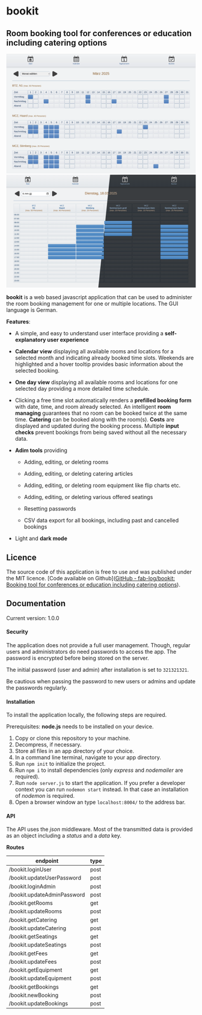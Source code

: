 # bookit

Room booking tool for conferences or education including catering options
----

<img src="public/assets/screenshot.webp" alt="screenshot showing a calender with marked bookings for one month">

<img src="public/assets/screenshot_one_day.png" alt="screenshot showing one day in a calender with marked bookings">

**bookit** is a web based javascript application that can be used to administer the room booking management for one or multiple locations. The GUI language is German.

**Features**:

- A simple, and easy to understand user interface providing a **self-explanatory user experience**

- **Calendar view** displaying all available rooms and locations for a selected month and indicating already booked time slots. Weekends are highlighted and a hover tooltip provides basic information about the selected booking.

- **One day view** displaying all available rooms and locations for one selected day providing a more detailed time schedule.

- Clicking a free time slot automatically renders a **prefilled booking form** with date, time, and room already selected. An intelligent **room managing** guarantees that no room can be booked twice at the same time.
  **Catering** can be booked along with the room(s).
  **Costs** are displayed and updated during the booking process.
  Multiple **input checks** prevent bookings from being saved without all the necessary data.

- **Adim tools** providing
  
  - Adding, editing, or deleting rooms
  
  - Adding, editing, or deleting catering articles
  
  - Adding, editing, or deleting room equipment like flip charts etc.
  
  - Adding, editing, or deleting various offered seatings
  
  - Resetting passwords
  
  - CSV data export for all bookings, including past and cancelled bookings

- Light and **dark mode**

## Licence

The source code of this application is free to use and was published under the MIT licence. [Code available on Github]([GitHub - fab-log/bookit: Booking tool for conferences or education including catering options](https://github.com/fab-log/bookit/tree/main)).

## Documentation

Current version: 1.0.0

#### Security

The application does not provide a full user management. Though, regular users and administrators do need passwords to access the app. The password is encrypted before being stored on the server. 

The initial password (user and admin) after installation is set to `321321321`.

Be cautious when passing the password to new users or admins and update the passwords regularly.

#### Installation

To install the application locally, the following steps are required.

Prerequisites: **node.js** needs to be installed on your device.

1. Copy or clone this repository to your machine.
2. Decompress, if necessary.
3. Store all files in an app directory of your choice.
4. In a command line terminal, navigate to your app directory.
5. Run `npm init` to initialize the project.
6. Run `npm i` to install dependencies (only *express* and *nodemailer* are required).
7. Run `node server.js` to start the application. If you prefer a developer context you can run `nodemon start` instead. In that case an installation of *nodemon* is required.
8. Open a browser window an type `localhost:8004/` to the address bar.

#### API

The API uses the *json* middleware. Most of the transmitted data is provided as an object including a *status* and a *data* key.

**Routes**

| endpoint                    | type |
| --------------------------- | ---- |
| /bookit.loginUser           | post |
| /bookit.updateUserPassword  | post |
| /bookit.loginAdmin          | post |
| /bookit.updateAdminPassword | post |
| /bookit.getRooms            | get  |
| /bookit.updateRooms         | post |
| /bookit.getCatering         | get  |
| /bookit.updateCatering      | post |
| /bookit.getSeatings         | get  |
| /bookit.updateSeatings      | post |
| /bookit.getFees             | get  |
| /bookit.updateFees          | post |
| /bookit.getEquipment        | get  |
| /bookit.updateEquipment     | post |
| /bookit.getBookings         | get  |
| /bookit.newBooking          | post |
| /bookit.updateBookings      | post |
